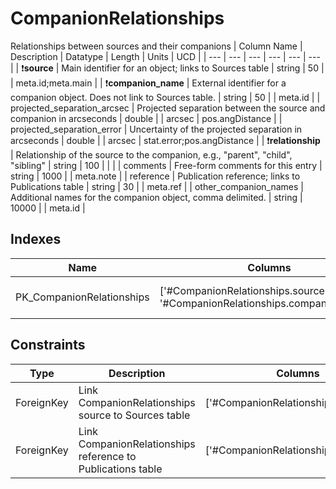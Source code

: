 # CompanionRelationships
Relationships between sources and their companions
| Column Name | Description | Datatype | Length | Units  | UCD |
| --- | --- | --- | --- | --- | --- |
| :exclamation:**source** | Main identifier for an object; links to Sources table | string | 50 |  | meta.id;meta.main  |
| :exclamation:**companion_name** | External identifier for a companion object. Does not link to Sources table. | string | 50 |  | meta.id  |
| projected_separation_arcsec | Projected separation between the source and companion in arcseconds | double |  | arcsec | pos.angDistance  |
| projected_separation_error | Uncertainty of the projected separation in arcseconds | double |  | arcsec | stat.error;pos.angDistance  |
| :exclamation:**relationship** | Relationship of the source to the companion, e.g., "parent", "child", "sibling" | string | 100 |  |   |
| comments | Free-form comments for this entry | string | 1000 |  | meta.note  |
| reference | Publication reference; links to Publications table | string | 30 |  | meta.ref  |
| other_companion_names | Additional names for the companion object, comma delimited. | string | 10000 |  | meta.id  |

## Indexes
| Name | Columns | Description |
| --- | --- | --- |
| PK_CompanionRelationships | ['#CompanionRelationships.source', '#CompanionRelationships.companion_name'] | Primary key for CompanionRelationships table |

## Constraints
| Type | Description | Columns | Referenced Columns |
| --- | --- | --- | --- |
| ForeignKey | Link CompanionRelationships source to Sources table | ['#CompanionRelationships.source'] | ['#Sources.source'] |
| ForeignKey | Link CompanionRelationships reference to Publications table | ['#CompanionRelationships.reference'] | ['#Publications.reference'] |

